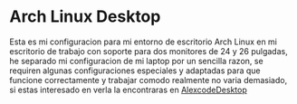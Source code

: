 # Arch Linux Desktop

Esta es mi configuracion para mi
entorno de escritorio Arch Linux
en mi escritorio de trabajo con soporte
para dos monitores de 24 y 26 pulgadas,
he separado mi configuracion de mi laptop
por un sencilla razon, se requiren algunas
configuraciones especiales y adaptadas
para que funcione correctamente y trabajar comodo
realmente no varia demasiado, si estas interesado
en verla la encontraras en [AlexcodeDesktop](../AlexcodeLaptop/README.es.md)
